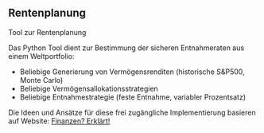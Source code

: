 ## Rentenplanung
Tool zur Rentenplanung

Das Python Tool dient zur Bestimmung der sicheren Entnahmeraten aus einem Weltportfolio:

* Beliebige Generierung von Vermögensrenditen (historische S&P500, Monte Carlo)
* Beliebige Vermögensallokationsstrategien
* Beliebige Entnahmestrategie (feste Entnahme, variabler Prozentsatz)

Die Ideen und Ansätze für diese frei zugängliche Implementierung basieren auf Website: [Finanzen? Erklärt!](https://www.finanzen-erklaert.de/)


